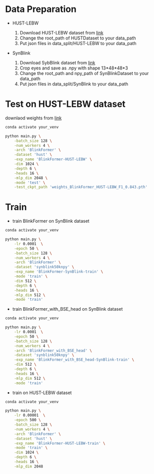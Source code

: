 # Data Preparation

- HUST-LEBW
  1. Download HUST-LEBW dataset from [link](https://thorhu.github.io/Eyeblink-in-the-wild/)
  2. Change the root_path of HUSTDataset to your data_path
  3. Put json files in data_split/HUST-LEBW to your data_path

- SynBlink
  
    1. Download SybBlink dataset from [link](https://pan.baidu.com/s/1bJ0nj0SxfVCxRmICKz5p8A?pwd=synb)
    2. Crop eyes and save as .npy with shape 13\*48\*48\*3
    3. Change the root_path and npy_path of SynBlinkDataset to your data_path
    4. Put json files in data_split/SynBlink to your data_path

# Test on HUST-LEBW dataset

downlaod weights from [link](https://pan.baidu.com/s/1NN_Y5Uiwpxx7-sAA4L0Cyg?pwd=synb)

```bash
conda activate your_venv

python main.py \
    -batch_size 128 \
    -num_workers 4 \
    -arch 'BlinkFormer' \
    -dataset 'hust' \
    -exp_name 'BlinkFormer-HUST-LEBW' \
    -dim 1024 \
    -depth 6 \
    -heads 16 \
    -mlp_dim 2048 \
    -mode 'test' \
    -test_ckpt_path 'weights_BlinkFormer_HUST-LEBW_F1_0.843.pth'
```

# Train

- train BlinkFormer on SynBlink dataset
```bash
conda activate your_venv

python main.py \
    -lr 0.0001  \
    -epoch 50 \
    -batch_size 128 \
    -num_workers 4 \
    -arch 'BlinkFormer' \
    -dataset 'synblink50knpy' \
    -exp_name 'BlinkFormer-SynBlink-train' \
    -mode 'train' \
    -dim 512 \
    -depth 6 \
    -heads 16 \
    -mlp_dim 512 \
    -mode 'train'
```
- train BlinkFormer_with_BSE_head  on SynBlink dataset
```bash
conda activate your_venv

python main.py \
    -lr 0.0001  \
    -epoch 50 \
    -batch_size 128 \
    -num_workers 4 \
    -arch 'BlinkFormer_with_BSE_head' \
    -dataset 'synblink50knpy' \
    -exp_name 'BlinkFormer_with_BSE_head-SynBlink-train' \
    -dim 512 \
    -depth 6 \
    -heads 16 \
    -mlp_dim 512 \
    -mode 'train'
```

- train on HUST-LEBW dataset
  
```bash
conda activate your_venv

python main.py \
    -lr 0.00001  \
    -epoch 500 \
    -batch_size 128 \
    -num_workers 4 \
    -arch 'BlinkFormer' \
    -dataset 'hust' \
    -exp_name 'BlinkFormer-HUST-LEBW-train' \
    -mode 'train' \
    -dim 1024 \
    -depth 6 \
    -heads 16 \
    -mlp_dim 2048
```
